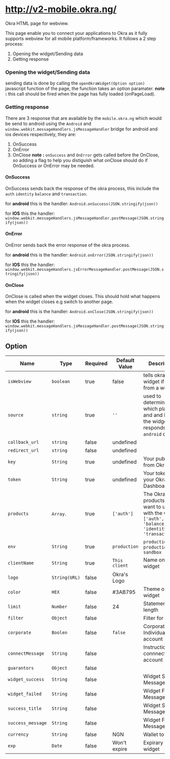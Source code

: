 # http://v2-mobile.okra.ng/
Okra HTML page for webview.


This page enable you to connect your applications to Okra as it fully supports webview for all mobile platform/frameworks.
It follows a 2 step process:

1. Opening the widget/Sending data
2. Getting response 


### Opening the widget/Sending data
sending data is done by calling the `openOkraWidget(Option option)` javascript function of the page, the function takes an option paramater.
**note :** this call should be fired when the page has fully loaded (onPageLoad).

### Getting response
There are 3 response that are available by the `mobile.okra.ng` which would be send to android using the `Android` and `window.webkit.messageHandlers.jsMessageHandler` bridge for android and ios devices respectively, they are:

1. OnSuccess
2. OnError
3. OnClose
**note :** `onSuccess` and `OnError` gets called before the OnClose, so adding a flag to help you distiguish what onClose should do if OnSuccess or OnError may be needed.

#### OnSuccess 
OnSuccess sends back the response of the okra process, this include the `auth` `identity` `balance` and `transaction`.

for **android** this is the handler:
     `Android.onSuccess(JSON.stringify(json))`
     
for **IOS** this the handler:
`window.webkit.messageHandlers.jsMessageHandler.postMessage(JSON.stringify(json))`

#### OnError 
OnError sends back the error response of the okra process.

for **android** this is the handler:
     `Android.onError(JSON.stringify(json))`
     
for **IOS** this the handler:
` window.webkit.messageHandlers.jsErrorMessageHandler.postMessage(JSON.stringify(json))`

#### OnClose
OnClose is called when the widget closes. This should hold what happens when the widget closes e.g switch to another page.

for **android** this is the handler:
     `Android.onClose(JSON.stringify(json))`
     
for **IOS** this the handler:
`window.webkit.messageHandlers.jsMessageHandler.postMessage(JSON.stringify(json))`


## Option

|Name                     | Type           | Required            | Default Value       | Description         |
|-----------------------  |----------------|---------------------|---------------------|---------------------|
|  `isWebview`             |`boolean`        | true              | false               | tells okras widget if this is from a webview
|    `source`            | `string`          | true              |  `''`                | used to determine which platform and and how the widget responds `android` or `ios`
|  `callback_url `        | `string`       | false                |  undefined          | 
|  `redirect_url `        | `string`       | false                |  undefined          | 
|  `key `                 | `String`       | true                |  undefined          | Your public key from Okra.
|  `token `               | `String`       | true                |  undefined          | Your token from your Okra Dashboard.
|  `products`             | `Array`.       | true                |  `['auth']`          | The Okra products you want to use with the widget. `['auth', 'balance', 'identity', 'transactions']`
|  `env`                  | `String`       | true                | `production`           |  `production` or `production-sandbox`
|  `clientName`          | `String`        | true               |  `This client`       | Name on the widget
|  `logo `                | `String(URL)`  | false               | Okra's Logo         | 
|  `color`                | `HEX   `       | false               | #3AB795             | Theme on the widget 
|  `limit`                | `Number`       | false               | 24                  | Statement length
|  `filter`               | `Object`       | false               |                     | Filter for widget
|  `corporate`            | `Boolen`       | false               | `false`             | Corporate or Individual account
|  `connectMessage`      | `String`       | false               |                     | Instruction to connnect account
|  `guarantors`            | `Object`       | false              |                     | 
|  `widget_success`       | `String`       | false               |                     | Widget Success Message
|  `widget_failed`        | `String`       | false               |                     | Widget Failed Message
|  `success_title`       | `String`       | false               |                     | Widget Success Message
|  `success_message`        | `String`       | false               |                     | Widget Failed Message
|  `currency`             | `String`       | false               | NGN                 | Wallet to bill
|  `exp`                  | `Date`         | false               | Won't expire        | Expirary date of widget



